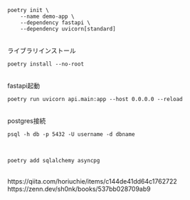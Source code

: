     poetry init \
        --name demo-app \
        --dependency fastapi \
        --dependency uvicorn[standard]
<br>
ライブラリインストール

    poetry install --no-root
<br>
fastapi起動

    poetry run uvicorn api.main:app --host 0.0.0.0 --reload
<br>
postgres接続

    psql -h db -p 5432 -U username -d dbname

<br>

    poetry add sqlalchemy asyncpg

<br>
https://qiita.com/horiuchie/items/c144de41dd64c1762722
<br>
https://zenn.dev/sh0nk/books/537bb028709ab9
